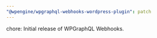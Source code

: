 ```yaml
---
"@wpengine/wpgraphql-webhooks-wordpress-plugin": patch
---
```


chore: Initial release of WPGraphQL Webhooks.
